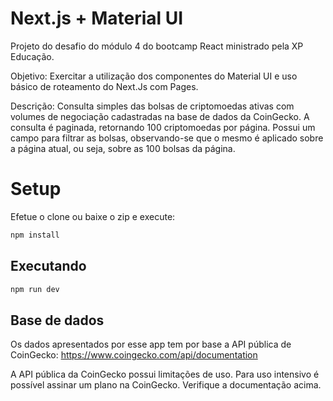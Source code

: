 # Next.js + Material UI

Projeto do desafio do módulo 4 do bootcamp React ministrado pela XP Educação.

Objetivo:
Exercitar a utilização dos componentes do Material UI e uso básico de roteamento do Next.Js com Pages.

Descrição:
Consulta simples das bolsas de criptomoedas ativas com volumes de negociação cadastradas na base de dados da CoinGecko.
A consulta é paginada, retornando 100 criptomoedas por página.
Possui um campo para filtrar as bolsas, observando-se que o mesmo é aplicado sobre a página atual, ou seja, sobre as 100 bolsas da página.

# Setup

Efetue o clone ou baixe o zip e execute:

```bash
npm install
```

## Executando

```bash
npm run dev
```

## Base de dados

Os dados apresentados por esse app tem por base a API pública de CoinGecko: https://www.coingecko.com/api/documentation

A API pública da CoinGecko possui limitações de uso. Para uso intensivo é possível assinar um plano na CoinGecko. Verifique a documentação acima.
